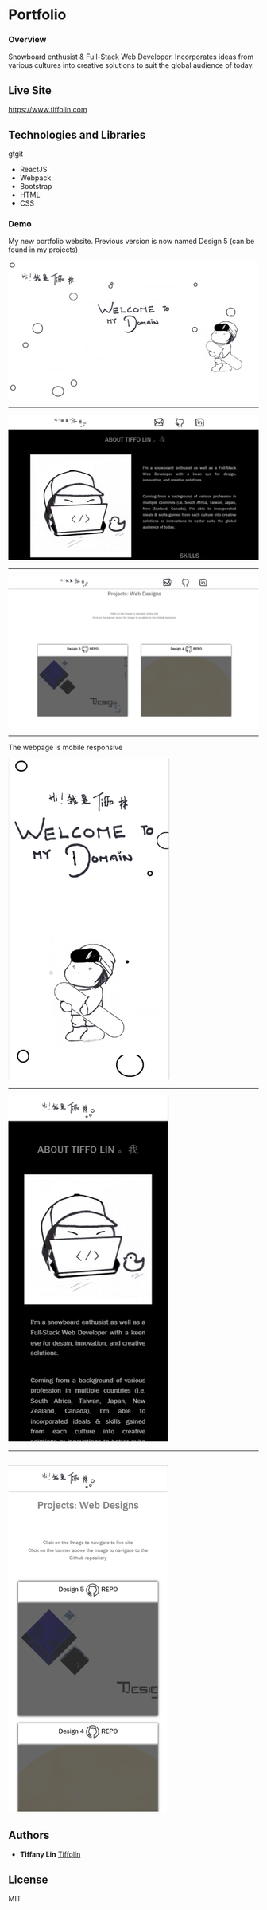 # Portfolio
### Overview
Snowboard enthusist & Full-Stack Web Developer. Incorporates ideas from various cultures into creative solutions to suit the global audience of today.

## Live Site
https://www.tiffolin.com

## Technologies and Libraries
gtgit
* ReactJS
* Webpack
* Bootstrap
* HTML
* CSS

### Demo
My new portfolio website. Previous version is now named Design 5 (can be found in my projects)

![](screenshot/1.PNG)      


---
![](screenshot/2.PNG)      


---
![](screenshot/3.PNG)      


---
The webpage is mobile responsive

![](screenshot/4.PNG) 


--- 
![](screenshot/5.PNG)   


--- 

![](screenshot/6.PNG)   
---
## Authors
* **Tiffany Lin**         [Tiffolin](https://github.com/Tiffolin)


## License
MIT
